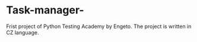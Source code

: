 # Task-manager-
Frist project of Python Testing Academy by Engeto. 
The project is written in CZ language. 

